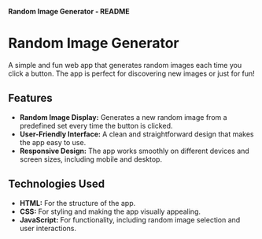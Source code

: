 
**Random Image Generator - README**


# Random Image Generator

A simple and fun web app that generates random images each time you click a button. The app is perfect for discovering new images or just for fun!  

## Features

- **Random Image Display:** Generates a new random image from a predefined set every time the button is clicked.
- **User-Friendly Interface:** A clean and straightforward design that makes the app easy to use.
- **Responsive Design:** The app works smoothly on different devices and screen sizes, including mobile and desktop.

## Technologies Used

- **HTML:** For the structure of the app.
- **CSS:** For styling and making the app visually appealing.
- **JavaScript:** For functionality, including random image selection and user interactions.

